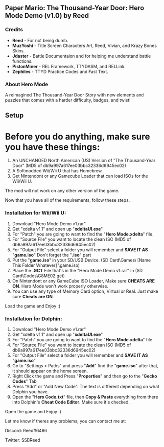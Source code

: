 <h2><b>Paper Mario: The Thousand-Year Door: Hero Mode Demo (v1.0) by Reed</b></font></h2>

<h3><b>Credits</b></h2>

<ul><li><b>Reed</b> - For not being dumb.</li>
  
<li><b>MuzYoshi</b> - Title Screen Characters Art, Reed, Vivian, and Krazy Bones Skins.</li>

<li><b>Jdaster</b> - Battle Documentaion and for helping me understand battle functions.</li>

<li><b>PistonMiner</b> - REL Framework, TTYDASM, and RELLink.</li>

<li><b>Zephiles</b> - TTYD Practice Codes and Fast Text.</ul></li>

<h3><b>About Hero Mode</b></h3>

A reimagined The Thousand-Year Door Story with new elements and puzzles that
comes with a harder difficulty, badges, and twist!

<h2><b>Setup</b></h2>

<h1>Before you do anything, make sure you have these things:</h1>

1. An UNCHANGED North American (US) Version of "The Thousand-Year Door" (MD5 of db9a997a617ee03bbc32336d6945ec02)
2. A Softmodded Wii/Wii U that has Homebrew.
3. Get Nintendont or any Gamecube Loader that can load ISOs for the Wii/Wii U.

The mod will not work on any other version of the game.

Now that you have all of the requirements, follow these steps.

<b><h3>Installation for Wii/Wii U:</h3></b>

1. Download "Hero Mode Demo v1.rar"
2. Get "xdelta v1.1" and open up "<b>xdeltaUI.exe</b>"
3. For "Patch" you are going to want to find the "<b>Hero Mode.xdelta</b>" file.
4. For "Source File" you want to locate the clean ISO (MD5 of db9a997a617ee03bbc32336d6945ec02)
5. For "Output File" select a folder you will remember and <b>SAVE IT AS</b> "<b>game.iso</b>" Don't forget the "<b>.iso</b>" part
6. Put the "<b>game.iso</b>" in your SD/USB Device. (SD Card\Games\ [Name This Folder Whatever] \game.iso) 
7. Place the <b>.GCT</b> File that's in the "Hero Mode Demo v1.rar" in (SD Card\Codes\G8ME02.gct)
8. On Nintendont or any GameCube ISO Loader, Make sure <b>CHEATS ARE ON</b>. Hero Mode won't work properly otherwise.
9. You can use any type of Memory Card option, Virtual or Real. Just make sure <b>Cheats are ON</b>.

Load the game and Enjoy :)

<b><h3>Installation for Dolphin:</h3></b>

1. Download "Hero Mode Demo v1.rar"
2. Get "xdelta v1.1" and open up "<b>xdeltaUI.exe</b>"
3. For "Patch" you are going to want to find the "<b>Hero Mode.xdelta</b>" file.
4. For "Source File" you want to locate the clean ISO (MD5 of db9a997a617ee03bbc32336d6945ec02)
5. For "Output File" select a folder you will remember and <b>SAVE IT AS</b> "<b>game.iso</b>"
6. Go to "Settings > Paths" and press "<b>Add</b>" find the "<b>game.iso</b>" after that, it should appear on the home screen.
7. Right Click the game and Press "<b>Properties</b>" and then go to the "<b>Gecko Codes</b>" Tab
8. Press "Add" or "Add New Code". The text is different depending on what Dolphin you have.
9. Open the "<b>Hero Code.txt</b>" file, then <b>Copy & Paste</b> everything from there into Dolphin's <b>Cheat Code Editor</b>. Make sure it's checked.

Open the game and Enjoy :)

Let me know if theres any problems, you can contact me at:

Discord: Reed#6496

Twitter: SSBReed

